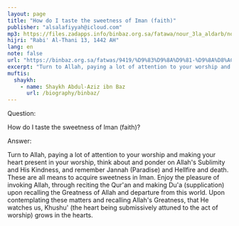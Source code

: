 ```yaml
---
layout: page
title: "How do I taste the sweetness of Iman (faith)"
publisher: "alsalafiyyah@icloud.com"
mp3: https://files.zadapps.info/binbaz.org.sa/fatawa/nour_3la_aldarb/nour_291/29122.mp3
hijri: "Rabi' Al-Thani 13, 1442 AH"
lang: en
note: false
url: "https://binbaz.org.sa/fatwas/9419/%D9%83%D9%8A%D9%81-%D9%8A%D8%AC%D8%AF-%D8%A7%D9%84%D9%85%D8%B3%D9%84%D9%85-%D8%AD%D9%84%D8%A7%D9%88%D8%A9-%D8%A7%D9%84%D8%A7%D9%8A%D9%85%D8%A7%D9%86"
excerpt: "Turn to Allah, paying a lot of attention to your worship and making your heart present in your worship, think about and ponder on Allah's Sublimity and His Kindness, and remember Jannah (Paradise) and Hellfire and death."
muftis:
  shaykh: 
    - name: Shaykh Abdul-Aziz ibn Baz
      url: /biography/binbaz/
---
```


Question: 

How do I taste the sweetness of Iman (faith)?

Answer: 

Turn to Allah, paying a lot of attention to your worship and making your heart present in your worship, think about and ponder on Allah's Sublimity and His Kindness, and remember Jannah (Paradise) and Hellfire and death. These are all means to acquire sweetness in Iman. Enjoy the pleasure of invoking Allah, through reciting the Qur'an and making Du'a (supplication) upon recalling the Greatness of Allah and departure from this world. Upon contemplating these matters and recalling Allah's Greatness, that He watches us, Khushu' (the heart being submissively attuned to the act of worship) grows in the hearts.
